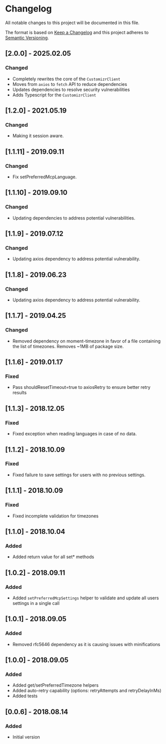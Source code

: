 # Changelog
All notable changes to this project will be documented in this file.

The format is based on [Keep a Changelog](http://keepachangelog.com/en/1.0.0/)
and this project adheres to [Semantic Versioning](http://semver.org/spec/v2.0.0.html).

## [2.0.0] - 2025.02.05
### Changed
- Completely rewrites the core of the `CustomizrClient`
- Moves from `axios` to `fetch` API to reduce dependencies
- Updates dependencies to resolve security vulnerabilities
- Adds Typescript for the `CustomizrClient`

## [1.2.0] - 2021.05.19
### Changed
- Making it session aware.

## [1.1.11] - 2019.09.11
### Changed
- Fix setPreferredMcpLanguage.

## [1.1.10] - 2019.09.10
### Changed
- Updating dependencies to address potential vulnerabilities.

## [1.1.9] - 2019.07.12
### Changed
- Updating axios dependency to address potential vulnerability.

## [1.1.8] - 2019.06.23
### Changed
- Updating axios dependency to address potential vulnerability.

## [1.1.7] - 2019.04.25
### Changed
- Removed dependency on moment-timezone in favor of a file containing the list of timezones.  Removes ~1MB of package size.

## [1.1.6] - 2019.01.17
### Fixed
- Pass shouldResetTimeout=true to axiosRetry to ensure better retry results

## [1.1.3] - 2018.12.05
### Fixed
- Fixed exception when reading languages in case of no data.

## [1.1.2] - 2018.10.09
### Fixed
- Fixed failure to save settings for users with no previous settings.

## [1.1.1] - 2018.10.09
### Fixed
- Fixed incomplete validation for timezones

## [1.1.0] - 2018.10.04
### Added
- Added return value for all set* methods

## [1.0.2] - 2018.09.11
### Added
- Added `setPreferredMcpSettings` helper to validate and update all users settings in a single call

## [1.0.1] - 2018.09.05
### Added
- Removed rfc5646 dependency as it is causing issues with minifications

## [1.0.0] - 2018.09.05
### Added
- Added get/setPreferredTimezone helpers
- Added auto-retry capability (options: retryAttempts and retryDelayInMs)
- Added tests

## [0.0.6] - 2018.08.14
### Added
- Initial version
